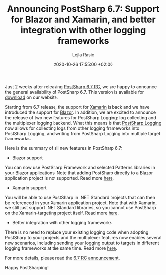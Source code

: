 ﻿---
layout: post 
comments: true
title: "Announcing PostSharp 6.7: Support for Blazor and Xamarin, and better integration with other logging frameworks "
date: 2020-10-26 17:55:00 +02:00
categories: [Announcement]
permalink: /post/postsharp-6-7-blazor-xamarin-support-and-enhanced-logging-features.html
author: "Lejla Rasic"
image: /assets/images/blog/2020-10-26-6-7-announcement/6.7.jpg
tag: featured
---
Just 2 weeks after releasing [PostSharp 6.7 RC](https://blog.postsharp.net/post/postsharp-6-7-rc-blazor-xamarin-support-and-enhanced-logging-features.html), we are happy to announce the general availability of PostSharp 6.7. This version is available for [download](https://www.postsharp.net/download) on our website.

Starting from 6.7 release, the support for [Xamarin](https://blog.postsharp.net/post/postsharp-6-7-rc-blazor-xamarin-support-and-enhanced-logging-features.html) is back and we have introduced the support for [Blazor](https://blog.postsharp.net/post/blazor-support-6.7.html). In addition, we are excited to announce the release of two new features for PostSharp Logging: log collecting and the multiplexer logging backend. What this means is that [PostSharp Logging](https://www.postsharp.net/logging) now allows for collecting logs from other logging frameworks into PostSharp Logging, and writing from PostSharp Logging into multiple target frameworks.  

Here is the summary of all new features in PostSharp 6.7: 

- Blazor support  

You can now use PostSharp Framework and selected Patterns libraries in your Blazor applications. Note that adding PostSharp directly to a Blazor application project is not supported. Read more [here](https://blog.postsharp.net/post/blazor-support-6.7.html). 

- Xamarin support

You will be able to use PostSharp in .NET Standard projects that can then be referenced in your Xamarin application project. Note that with Xamarin, we still just support .NET Standard libraries, so you cannot use PostSharp on the Xamarin-targeting project itself. Read more [here](https://blog.postsharp.net/post/postsharp-6-7-rc-blazor-xamarin-support-and-enhanced-logging-features.html).  

- Better integration with other logging frameworks  

There is no need to replace your existing logging code when adopting PostSharp to your projects and the multiplexer features now enables several new scenarios, including sending your logging output to targets in different logging frameworks at the same time. Read more [here](https://blog.postsharp.net/post/collecting-logs-and-multiplexing.html).  

For more details, please read the [6.7 RC announcement](https://blog.postsharp.net/post/postsharp-6-7-rc-blazor-xamarin-support-and-enhanced-logging-features.html).  

Happy PostSharping!
